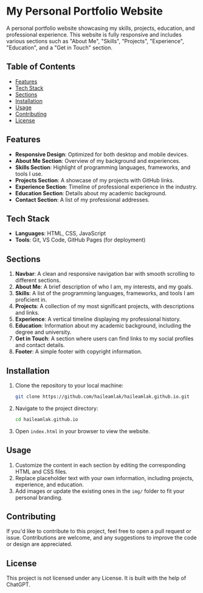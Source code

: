 # My Personal Portfolio Website

A personal portfolio website showcasing my skills, projects, education, and professional experience. This website is fully responsive and includes various sections such as "About Me", "Skills", "Projects", "Experience", "Education", and a "Get in Touch" section.

## Table of Contents

- [Features](#features)
- [Tech Stack](#tech-stack)
- [Sections](#sections)
- [Installation](#installation)
- [Usage](#usage)
- [Contributing](#contributing)
- [License](#license)

## Features

- **Responsive Design**: Optimized for both desktop and mobile devices.
- **About Me Section**: Overview of my background and experiences.
- **Skills Section**: Highlight of programming languages, frameworks, and tools I use.
- **Projects Section**: A showcase of my projects with GitHub links.
- **Experience Section**: Timeline of professional experience in the industry.
- **Education Section**: Details about my academic background.
- **Contact Section**: A list of my professional addresses.

## Tech Stack

- **Languages**: HTML, CSS, JavaScript
- **Tools**: Git, VS Code, GitHub Pages (for deployment)

## Sections

1. **Navbar**: A clean and responsive navigation bar with smooth scrolling to different sections.
2. **About Me**: A brief description of who I am, my interests, and my goals.
3. **Skills**: A list of the programming languages, frameworks, and tools I am proficient in.
4. **Projects**: A collection of my most significant projects, with descriptions and links.
5. **Experience**: A vertical timeline displaying my professional history.
6. **Education**: Information about my academic background, including the degree and university.
7. **Get in Touch**: A section where users can find links to my social profiles and contact details.
8. **Footer**: A simple footer with copyright information.

## Installation

1. Clone the repository to your local machine:
    ```bash
    git clone https://github.com/haileamlak/haileamlak.github.io.git
    ```

2. Navigate to the project directory:
    ```bash
    cd haileamlak.github.io
    ```

3. Open `index.html` in your browser to view the website.

## Usage

1. Customize the content in each section by editing the corresponding HTML and CSS files.
2. Replace placeholder text with your own information, including projects, experience, and education.
3. Add images or update the existing ones in the `img/` folder to fit your personal branding.

## Contributing

If you'd like to contribute to this project, feel free to open a pull request or issue. Contributions are welcome, and any suggestions to improve the code or design are appreciated.

## License

This project is not licensed under any License. It is built with the help of ChatGPT.
